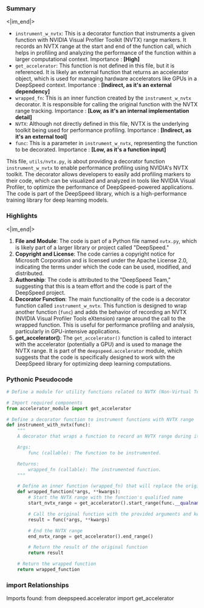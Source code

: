 

### Summary

<|im_end|>

* `instrument_w_nvtx`: This is a decorator function that instruments a given function with NVIDIA Visual Profiler Toolkit (NVTX) range markers. It records an NVTX range at the start and end of the function call, which helps in profiling and analyzing the performance of the function within a larger computational context. Importance : **[High]**
* `get_accelerator`: This function is not defined in this file, but it is referenced. It is likely an external function that returns an accelerator object, which is used for managing hardware accelerators like GPUs in a DeepSpeed context. Importance : **[Indirect, as it's an external dependency]**
* `wrapped_fn`: This is an inner function created by the `instrument_w_nvtx` decorator. It is responsible for calling the original function with the NVTX range tracking. Importance : **[Low, as it's an internal implementation detail]**
* `NVTX`: Although not directly defined in this file, NVTX is the underlying toolkit being used for performance profiling. Importance : **[Indirect, as it's an external tool]**
* `func`: This is a parameter in `instrument_w_nvtx`, representing the function to be decorated. Importance : **[Low, as it's a function input]** 

This file, `utils/nvtx.py`, is about providing a decorator function `instrument_w_nvtx` to enable performance profiling using NVIDIA's NVTX toolkit. The decorator allows developers to easily add profiling markers to their code, which can be visualized and analyzed in tools like NVIDIA Visual Profiler, to optimize the performance of DeepSpeed-powered applications. The code is part of the DeepSpeed library, which is a high-performance training library for deep learning models.

### Highlights

<|im_end|>

1. **File and Module**: The code is part of a Python file named `nvtx.py`, which is likely part of a larger library or project called "DeepSpeed."
2. **Copyright and License**: The code carries a copyright notice for Microsoft Corporation and is licensed under the Apache License 2.0, indicating the terms under which the code can be used, modified, and distributed.
3. **Authorship**: The code is attributed to the "DeepSpeed Team," suggesting that this is a team effort and the code is part of the DeepSpeed project.
4. **Decorator Function**: The main functionality of the code is a decorator function called `instrument_w_nvtx`. This function is designed to wrap another function (`func`) and adds the behavior of recording an NVTX (NVIDIA Visual Profiler Tools eXtension) range around the call to the wrapped function. This is useful for performance profiling and analysis, particularly in GPU-intensive applications.
5. **get_accelerator()**: The `get_accelerator()` function is called to interact with the accelerator (potentially a GPU) and is used to manage the NVTX range. It is part of the `deepspeed.accelerator` module, which suggests that the code is specifically designed to work with the DeepSpeed library for optimizing deep learning computations.

### Pythonic Pseudocode

```python
# Define a module for utility functions related to NVTX (Non-Virtual Terminal eXtensions)

# Import required components
from accelerator_module import get_accelerator

# Define a decorator function to instrument functions with NVTX range
def instrument_with_nvtx(func):
    """
    A decorator that wraps a function to record an NVTX range during its execution.

    Args:
        func (callable): The function to be instrumented.

    Returns:
        wrapped_fn (callable): The instrumented function.
    """

    # Define an inner function (wrapped_fn) that will replace the original function
    def wrapped_function(*args, **kwargs):
        # Start the NVTX range with the function's qualified name
        start_nvtx_range = get_accelerator().start_range(func.__qualname__)

        # Call the original function with the provided arguments and keyword arguments
        result = func(*args, **kwargs)

        # End the NVTX range
        end_nvtx_range = get_accelerator().end_range()

        # Return the result of the original function
        return result

    # Return the wrapped function
    return wrapped_function
```


### import Relationships

Imports found:
from deepspeed.accelerator import get_accelerator
